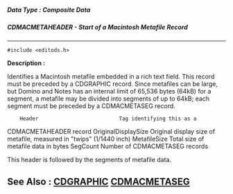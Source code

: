 ##### Data Type : Composite Data
##### CDMACMETAHEADER - Start of a Macintosh Metafile Record
---
```
#include <editods.h>
```
**Description :**

Identifies a Macintosh metafile embedded in a rich text field.  This record 
must be preceded by a CDGRAPHIC record.  Since metafiles can be large, but 
Domino and Notes has an internal limit of 65,536 bytes (64kB) for a segment, a 
metafile may be divided into segments of up to 64kB;  each segment must be 
preceded by a CDMACMETASEG record.

        Header                          Tag identifying this as a 
CDMACMETAHEADER record
        OriginalDisplaySize  Original display size of metafile, measured in 
"twips" (1/1440 inch)
        MetafileSize                 Total size of metafile data in bytes
        SegCount                     Number of CDMACMETASEG records

This header is followed by the segments of metafile data.

**See Also :**
[CDGRAPHIC](/domino-c-api-docs/reference/Data/CDGRAPHIC)
[CDMACMETASEG](/domino-c-api-docs/reference/Data/CDMACMETASEG)
---
